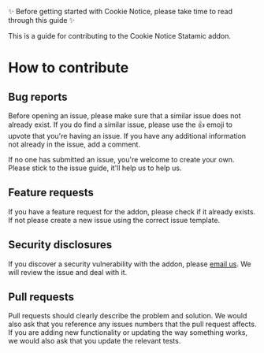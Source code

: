 ✨ Before getting started with Cookie Notice, please take time to read through this guide ✨

This is a guide for contributing to the Cookie Notice Statamic addon.

# How to contribute

## Bug reports

Before opening an issue, please make sure that a similar issue does not already exist. If you do find a similar issue, please use the 👍 emoji to upvote that you're having an issue. If you have any additional information not already in the issue, add a comment.

If no one has submitted an issue, you're welcome to create your own. Please stick to the issue guide, it'll help us to help us.

## Feature requests

If you have a feature request for the addon, please check if it already exists. If not please create a new issue using the correct issue template.

## Security disclosures

If you discover a security vulnerability with the addon, please [email us](mailto:duncan@doublethree.digital). We will review the issue and deal with it.

## Pull requests

Pull requests should clearly describe the problem and solution. We would also ask that you reference any issues numbers that the pull request affects. If you are adding new functionality or updating the way something works, we would also ask that you update the relevant tests.
